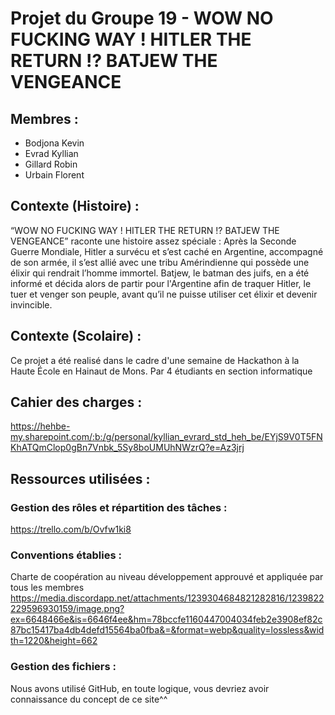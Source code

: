 # Projet du Groupe 19 - WOW NO FUCKING WAY ! HITLER THE RETURN !? BATJEW THE VENGEANCE
## Membres :
- Bodjona Kevin 
- Evrad Kyllian
- Gillard Robin
- Urbain Florent

## Contexte (Histoire) :
“WOW NO FUCKING WAY ! HITLER THE RETURN !? BATJEW THE VENGEANCE” raconte une histoire assez spéciale : Après la Seconde Guerre Mondiale, Hitler a survécu et s’est caché en Argentine, accompagné de son armée, il s’est allié avec une tribu Amérindienne qui possède une élixir qui rendrait l’homme immortel. Batjew, le batman des juifs, en a été informé et décida alors de partir pour l'Argentine afin de traquer Hitler, le tuer et venger son peuple, avant qu’il ne puisse utiliser cet élixir et devenir invincible.

## Contexte (Scolaire) :
Ce projet a été realisé dans le cadre d'une semaine de Hackathon à la Haute École en Hainaut de Mons. Par 4 étudiants en section informatique

## Cahier des charges : 
https://hehbe-my.sharepoint.com/:b:/g/personal/kyllian_evrard_std_heh_be/EYjS9V0T5FNKhATQmClop0gBn7Vnbk_5Sy8boUMUhNWzrQ?e=Az3jrj

## Ressources utilisées : 
### Gestion des rôles et répartition des tâches : 
https://trello.com/b/Ovfw1ki8

### Conventions établies :
Charte de coopération au niveau développement approuvé et appliquée par tous les membres
https://media.discordapp.net/attachments/1239304684821282816/1239822229596930159/image.png?ex=6648466e&is=6646f4ee&hm=78bccfe1160447004034feb2e3908ef82c87bc15417ba4db4defd15564ba0fba&=&format=webp&quality=lossless&width=1220&height=662

### Gestion des fichiers : 
Nous avons utilisé GitHub, en toute logique, vous devriez avoir connaissance du concept de ce site^^


  



